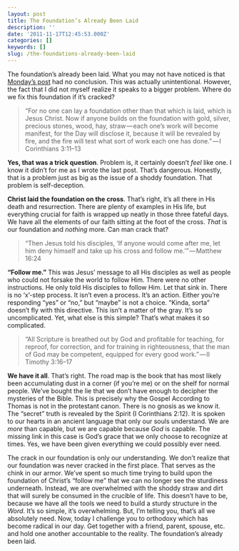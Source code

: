 ```yaml
---
layout: post
title: The Foundation’s Already Been Laid
description: ''
date: '2011-11-17T12:45:53.000Z'
categories: []
keywords: []
slug: /the-foundations-already-been-laid
---
```


The foundation’s already been laid. What you may not have noticed is that [Monday’s post](http://104.193.143.57/~waywar13/ce/2011/11/14/our-foundations-cracked/) had no conclusion. This was actually unintentional. However, the fact that I did not myself realize it speaks to a bigger problem. Where do we fix this foundation if it’s cracked?

> “For no one can lay a foundation other than that which is laid, which is Jesus Christ. Now if anyone builds on the foundation with gold, silver, precious stones, wood, hay, straw — each one’s work will become manifest, for the Day will disclose it, because it will be revealed by fire, and the fire will test what sort of work each one has done.” — I Corinthians 3:11–13

**Yes, that was a trick question**. Problem is, it certainly doesn’t _feel_ like one. I know it didn’t for me as I wrote the last post. That’s dangerous. Honestly, that is a problem just as big as the issue of a shoddy foundation. That problem is self-deception.

**Christ laid the foundation on the cross**. That’s right, it’s all there in His death and resurrection. There are plenty of examples in His life, but everything crucial for faith is wrapped up neatly in those three fateful days. We have all the elements of our faith sitting at the foot of the cross. _That_ is our foundation and _nothing_ more. Can man crack that?

> “Then Jesus told his disciples, ‘If anyone would come after me, let him deny himself and take up his cross and follow me.’” — Matthew 16:24

**“Follow me.”** This was Jesus’ message to all His disciples as well as people who could not forsake the world to follow Him. There were no other instructions. He only told His disciples to follow Him. Let that sink in. There is no ‘x’-step process. It isn’t even a process. It’s an action. Either you’re responding “yes” or “no,” but “maybe” is not a choice. “Kinda, sorta” doesn’t fly with this directive. This isn’t a matter of the gray. It’s so uncomplicated. Yet, what else is this simple? That’s what makes it so complicated.

> “All Scripture is breathed out by God and profitable for teaching, for reproof, for correction, and for training in righteousness, that the man of God may be competent, equipped for every good work.” — II Timothy 3:16–17

**We have it all**. That’s right. The road map is the book that has most likely been accumulating dust in a corner (if you’re me) or on the shelf for normal people. We’ve bought the lie that we don’t have enough to decipher the mysteries of the Bible. This is precisely why the Gospel According to Thomas is not in the protestant canon. There is no gnosis as we know it. The “secret” truth is revealed by the Spirit (I Corinthians 2:12). It is spoken to our hearts in an ancient language that only our souls understand. We are _more_ than capable, but we are capable because _God_ is capable. The missing link in this case is God’s grace that we only choose to recognize at times. Yes, we have been given everything we could possibly ever need.

The crack in our foundation is only our understanding. We don’t realize that our foundation was never cracked in the first place. That serves as the chink in our armor. We’ve spent so much time trying to build upon the foundation of Christ’s “follow me” that we can no longer see the sturdiness underneath. Instead, we are overwhelmed with the shoddy straw and dirt that will surely be consumed in the crucible of life. This doesn’t have to be, because we have all the tools we need to build a sturdy structure in the _Word_. It’s so simple, it’s overwhelming. But, I’m telling you, that’s all we absolutely need. Now, today I challenge you to orthodoxy which has become radical in our day. Get together with a friend, parent, spouse, etc. and hold one another accountable to the reality. The foundation’s already been laid.
